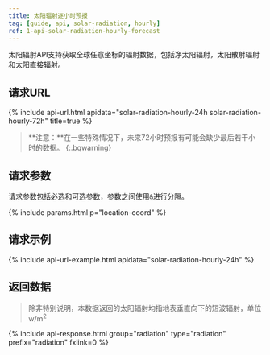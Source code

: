 ```yaml
---
title: 太阳辐射逐小时预报
tag: [guide, api, solar-radiation, hourly]
ref: 1-api-solar-radiation-hourly-forecast
---
```


太阳辐射API支持获取全球任意坐标的辐射数据，包括净太阳辐射，太阳散射辐射和太阳直接辐射。

## 请求URL

{% include api-url.html apidata="solar-radiation-hourly-24h solar-radiation-hourly-72h" title=true %}

> **注意：**在一些特殊情况下，未来72小时预报有可能会缺少最后若干小时的数据。
{:.bqwarning}

## 请求参数

请求参数包括必选和可选参数，参数之间使用`&`进行分隔。

{% include params.html p="location-coord" %}

## 请求示例

{% include api-url-example.html apidata="solar-radiation-hourly-24h" %}

## 返回数据

> 除非特别说明，本数据返回的太阳辐射均指地表垂直向下的短波辐射，单位w/m<sup>2</sup>

{% include api-response.html group="radiation" type="radiation" prefix="radiation" fxlink=0 %}
